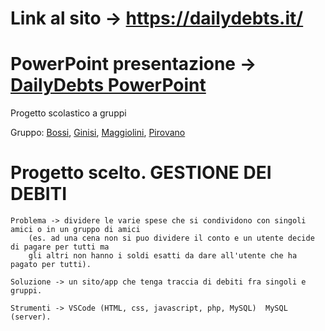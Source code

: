 # Link al sito -> https://dailydebts.it/

# PowerPoint presentazione -> [DailyDebts PowerPoint](https://ismonnet-my.sharepoint.com/:p:/g/personal/bossi_mattia_ismonnet_onmicrosoft_com/EefhAezelTRDmHoyj82oEQMBh4ntWCmFQ06goAFqYpvfjg?e=MgftB1)

Progetto scolastico a gruppi

Gruppo: [Bossi](https://github.com/Eyrtxnuo), [Ginisi](https://github.com/Gino0), [Maggiolini](https://github.com/DanieleMaggiolini), [Pirovano](https://github.com/piro04)


# Progetto scelto. GESTIONE DEI DEBITI


	Problema -> dividere le varie spese che si condividono con singoli amici o in un gruppo di amici  
		(es. ad una cena non si puo dividere il conto e un utente decide di pagare per tutti ma 
		gli altri non hanno i soldi esatti da dare all'utente che ha pagato per tutti).
		
	Soluzione -> un sito/app che tenga traccia di debiti fra singoli e gruppi.

	Strumenti -> VSCode (HTML, css, javascript, php, MySQL)  MySQL (server).
